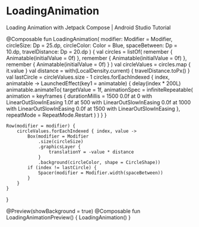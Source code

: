 # LoadingAnimation
Loading Animation with Jetpack Compose | Android Studio Tutorial





@Composable
fun LoadingAnimation(
    modifier: Modifier = Modifier,
    circleSize: Dp = 25.dp,
    circleColor: Color = Blue,
    spaceBetween: Dp = 10.dp,
    travelDistance: Dp = 20.dp
) {
    val circles = listOf(
        remember { Animatable(initialValue = 0f) },
        remember { Animatable(initialValue = 0f) },
        remember { Animatable(initialValue = 0f) }
    )
    val circleValues = circles.map { it.value }
    val distance = with(LocalDensity.current) { travelDistance.toPx() }
    val lastCircle = circleValues.size - 1
    circles.forEachIndexed { index, animatable ->
        LaunchedEffect(key1 = animatable) {
            delay(index * 200L)
            animatable.animateTo(
                targetValue = 1f,
                animationSpec = infiniteRepeatable(
                    animation = keyframes {
                        durationMillis = 1500
                        0.0f at 0 with LinearOutSlowInEasing
                        1.0f at 500 with LinearOutSlowInEasing
                        0.0f at 1000 with LinearOutSlowInEasing
                        0.0f at 1500 with LinearOutSlowInEasing
                    },
                    repeatMode = RepeatMode.Restart
                )
            )
        }
    }



    Row(modifier = modifier) {
        circleValues.forEachIndexed { index, value ->
            Box(modifier = Modifier
                .size(circleSize)
                .graphicsLayer {
                    translationY = -value * distance
                }
                .background(circleColor, shape = CircleShape))
            if (index != lastCircle) {
                Spacer(modifier = Modifier.width(spaceBetween))
            }
        }
    }
}

@Preview(showBackground = true)
@Composable
fun LoadingAnimationPreview() {
    LoadingAnimation()
}
